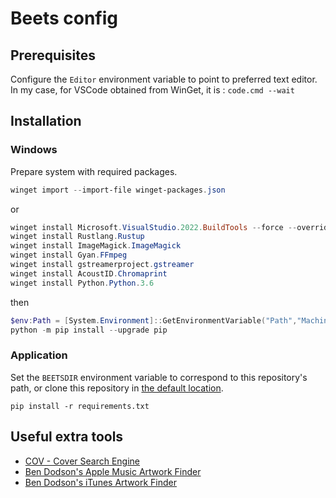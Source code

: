 # Beets config

## Prerequisites

Configure the `Editor` environment variable to point to preferred text editor.
In my case, for VSCode obtained from WinGet, it is : `code.cmd --wait`

## Installation

### Windows

Prepare system with required packages.

```powershell
winget import --import-file winget-packages.json
```

or

```powershell
winget install Microsoft.VisualStudio.2022.BuildTools --force --override "--wait --passive --add Microsoft.VisualStudio.Component.VC.Tools.x86.x64 --add Microsoft.VisualStudio.Component.Windows11SDK.22000" # https://stackoverflow.com/a/55053709
winget install Rustlang.Rustup
winget install ImageMagick.ImageMagick
winget install Gyan.FFmpeg
winget install gstreamerproject.gstreamer
winget install AcoustID.Chromaprint
winget install Python.Python.3.6
```

then

```powershell
$env:Path = [System.Environment]::GetEnvironmentVariable("Path","Machine") + ";" + [System.Environment]::GetEnvironmentVariable("Path","User")
python -m pip install --upgrade pip
```

### Application

Set the `BEETSDIR` environment variable to correspond to this repository's path, or clone this repository in [the default location](https://docs.beets.io/en/latest/reference/config.html#id133).

```shell
pip install -r requirements.txt
```

## Useful extra tools

* [COV - Cover Search Engine](https://covers.musichoarders.xyz/)
* [Ben Dodson's Apple Music Artwork Finder](https://bendodson.com/projects/apple-music-artwork-finder/)
* [Ben Dodson's iTunes Artwork Finder](https://bendodson.com/projects/itunes-artwork-finder/index.html)
